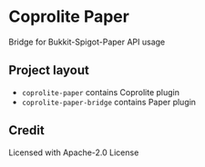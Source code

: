 # Coprolite Paper

Bridge for Bukkit-Spigot-Paper API usage

## Project layout

- `coprolite-paper` contains Сoprolite plugin
- `coprolite-paper-bridge` contains Paper plugin

## Credit

Licensed with Apache-2.0 License
